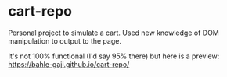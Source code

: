 # cart-repo
Personal project to simulate a cart. Used new knowledge of DOM manipulation to output to the page.

It's not 100% functional (I'd say 95% there) but here is a preview: https://bahle-gaji.github.io/cart-repo/
